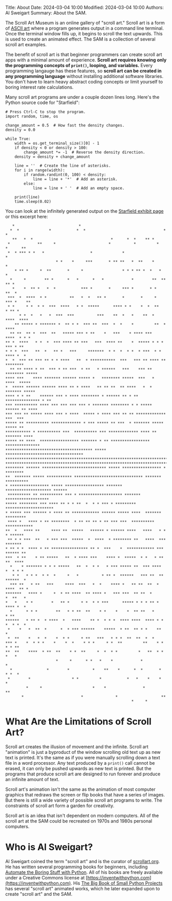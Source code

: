 Title: About
Date: 2024-03-04 10:00
Modified: 2024-03-04 10:00
Authors: Al Sweigart
Summary: About the SAM.

The Scroll Art Museum is an online gallery of "scroll art." Scroll art is a form of [ASCII art](https://en.wikipedia.org/wiki/ASCII_art) where a program generates output in a command line terminal. Once the terminal window fills up, it begins to scroll the text upwards. This is used to create an animated effect. The SAM is a collection of several scroll art examples.

The benefit of scroll art is that beginner programmers can create scroll art apps with a minimal amount of experience. <b>Scroll art requires knowing only the programming concepts of `print()`, looping, and variables.</b> Every programming langauge has these features, so <b>scroll art can be created in any programming language</b> without installing additional software libraries. You don't have to learn heavy abstract coding concepts or limit yourself to boring interest rate calculations.

Many scroll art programs are under a couple dozen lines long. Here's the Python source code for "Starfield":

    # Press Ctrl-C to stop the program.
    import random, time, os

    change_amount = 0.5  # How fast the density changes.
    density = 0.0

    while True:
        width = os.get_terminal_size()[0] - 1
        if density < 0 or density > 100:
            change_amount *= -1  # Reverse the density direction.
        density = density + change_amount

        line = ''  # Create the line of asterisks.
        for i in range(width):
            if random.randint(0, 100) < density:
                line = line + '*'  # Add an asterisk.
            else:
                line = line + ' '  # Add an empty space.

        print(line)
        time.sleep(0.02)

You can look at the infinitely generated output on the [Starfield exhibit page]({filename}/starfield.md) or this excerpt here:

```
   *                            *                                              
  *  *             *           *  *                                  *        *
   **   *  *                                  *      *  *    ** *              
 *            **     *                       *          *         *   *      **
 *  * *** * *   *                    *             *                     *     
                      * *    *     ***       * ** **   *  **    *     *        
    * ** *     *  **       *     *                 * * * ** *  *   *  *        
  *     *        ** *      *   *      *   *            *        **  **   ** *  
   *    *  ** *   *  *           *** *       *     *** *       * *        **  *
 ***  *  ****  * *          **   *  *   ** *       *       *     *  *** *    **
 * *     * *  * *  ***  ****   * *  *****      **** * *    *  *  **     * ** * 
      * *  *   *   *  ***  ***          ***    **  *   *    **  *    ****  ****
    ** ***** * ******* *  ** * *  *** **  ***  *  *    *         **  *   ****  
  ** **  ** *  ***  **   ***** *** * **    *   ***    * **** ***    ****  * * *
** *  ****   * *  *  *** **** ** ***   ***  **** **    *  ***** * * * *** * ** 
* * *  ***   **  *   ** *   ***     *******  * *  *  * *  * ***  * *  **** *  *
*  *  *** ** *** ** * * ****   **  * ***********  ***   *** ** **** ** ********
  ** ** **** * **  *** * ** ***  * **   * ******   ***    *** ** ******** *****
**** ***    **** ******* ****** ***** *   ******** *****  ***   *  ****  ***** 
*  ***** ****** ****** **** ** * ****   ** ** **  ** ****   *  * ******* ***** 
**** * * **    ****** *** * **** ******** * ****** ** * ** *************** * **
*** ********** **** *** *** *** *** * ******* ******** * * ***** ****** ** ****
*** *** ** ***** **** *** * ****  ***** * **** *** ** ** ************* ***  ***
***** ** ********** ************* * *** ***** ** ***  * ******* *****  ***** **
*********** * ********** ***  ********** *** ************* **** ** ******* ****
***** ** ****  ***************** ******* * ** ***************** ***************
************************************** ***** **********************************
*******************************************************************************
*******************************************************************************
******** ****** **************************** ***** ***************** * ********
**  ******* ***** *********** ****************************** ******* **********
* ***************** ***** ***************** ******* ******************** ******
 ********** ** ********** *** * ******************* ******* *******************
***** ******** *** **** ** * * **  *  * * *** * ********* *********************
* ***** *** ****** * **** ** ************ ****** ***** ****  ******* ********* 
 **** *   **** * ** ********  * ** ** ** * ** *** ***  ********** ************ 
**  *   **** **     **** **  *****   ****** * ****** ****   ****   * * * ******
 ** * * ***  **   * *** ***  *****  *  ****  * ******** **   ****  *** ******* 
* ** * *  **** * ** **************** ** *  ***    *  ************ *** ****** **
***  * **    * ** *****   **  * **** ***    **** *  *****  * *   * ** **  **** 
  *    * ******* * * * *****   **  *  * *   * *** ***** **  *** ****   *  * * *
   * *   * * *  * *  *     *   *          * ** *  ******   *** **  ** ******  *
  *** **   * **   ***     ****  ***   *  *    **** *   ** **  **  *  ****  ** *
*******   **** *     *  * ** ****  ** **** *   *** ***  ** **  *      *  **   *
*   *    * *        *   ** *     * *  * * ***      ***** * * * ** *  **** *  * 
  *      * * *        **   * * **  **    * *    *    *  ** **   *         * ** 
******   * ** *  * ****  *   ****    ** *  * * *  **** ****  **** * * *  * *  *
 *    *   *  **  *      *  * *** ******    *****  * **  ** * *    **    *      
 *  **    *   *  *    *  * *     * **   ***   * * *  **  **  *  *              
*** *    *  * * *    *    *  *    * * *     * *  **         **    * *  * * **  
**  **    ****  * **  **    * *  **     *  *  * *         *   **  * *  *   *   
                      *     *      * *   *    *            *             *     
  *               *        *          *    **    *      *  *       *    * *  * 
 *        *                  * *         *           *   *    *    *        *  
         *     *                      *    *                *           **     
       *                         *              *                   **         
                                                       *     *                 
```



What Are the Limitations of Scroll Art?
=======================================

Scroll art creates the illusion of movement and the infinite. Scroll art "animation" is just a byproduct of the window scrolling old text up as new text is printed. It's the same as if you were manually scrolling down a text file in a word processor. Any text produced by a `print()` call cannot be erased, it can only be pushed upwards as new text is printed. But the programs that produce scroll art are designed to run forever and produce an infinite amount of text.

Scroll art's animation isn't the same as the animation of most computer graphics that redraws the screen or flip books that have a series of images. But there is still a wide variety of possible scroll art programs to write. The constraints of scroll art form a garden for creativity.

Scroll art is an idea that isn't dependent on modern computers. All of the scroll art at the SAM could be recreated on 1970s and 1980s personal computers.


Who is Al Sweigart?
===================

Al Sweigart coined the term "scroll art" and is the curator of [scrollart.org](https://scrollart.org). He has written several programming books for beginners, including [Automate the Boring Stuff with Python](https://automatetheboringstuff.com). All of his books are freely available under a Creative Commons license at [https://inventwithpython.com](https://inventwithpython.com). His [The Big Book of Small Python Projects]() has several "scroll art" animated works, which he later expanded upon to create "scroll art" and the SAM.


